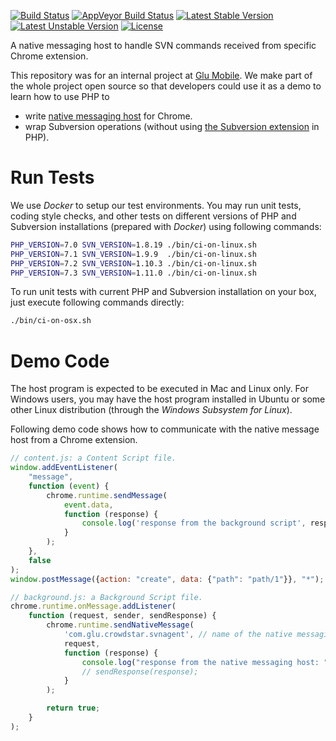 [![Build Status](https://travis-ci.org/Crowdstar/svn-agent-host.svg?branch=master)](https://travis-ci.org/Crowdstar/svn-agent-host)
[![AppVeyor Build Status](https://ci.appveyor.com/api/projects/status/gd4g9vksc8m7e4ep?svg=true)](https://ci.appveyor.com/project/deminy/svn-agent-host)
[![Latest Stable Version](https://poser.pugx.org/Crowdstar/svn-agent-host/v/stable.svg)](https://packagist.org/packages/crowdstar/svn-agent-host)
[![Latest Unstable Version](https://poser.pugx.org/Crowdstar/svn-agent-host/v/unstable.svg)](https://packagist.org/packages/crowdstar/svn-agent-host)
[![License](https://poser.pugx.org/Crowdstar/svn-agent-host/license)](https://packagist.org/packages/crowdstar/svn-agent-host)

A native messaging host to handle SVN commands received from specific Chrome extension.

This repository was for an internal project at [Glu Mobile](https://www.glu.com). We make part of the whole project open
source so that developers could use it as a demo to learn how to use PHP to

* write [native messaging host](https://developer.chrome.com/apps/nativeMessaging#native-messaging-host) for Chrome.
* wrap Subversion operations (without using [the Subversion extension](http://php.net/manual/en/book.svn.php) in PHP).

# Run Tests

We use _Docker_ to setup our test environments. You may run unit tests, coding style checks, and other tests on
different versions of PHP and Subversion installations (prepared with _Docker_) using following commands:

```bash
PHP_VERSION=7.0 SVN_VERSION=1.8.19 ./bin/ci-on-linux.sh
PHP_VERSION=7.1 SVN_VERSION=1.9.9  ./bin/ci-on-linux.sh
PHP_VERSION=7.2 SVN_VERSION=1.10.3 ./bin/ci-on-linux.sh
PHP_VERSION=7.3 SVN_VERSION=1.11.0 ./bin/ci-on-linux.sh
```

To run unit tests with current PHP and Subversion installation on your box, just execute following commands directly:

```bash
./bin/ci-on-osx.sh
```

# Demo Code

The host program is expected to be executed in Mac and Linux only. For Windows users, you may have the host program installed in Ubuntu or some other Linux distribution (through the _Windows Subsystem for Linux_).

Following demo code shows how to communicate with the native message host from a Chrome extension.

```javascript
// content.js: a Content Script file.
window.addEventListener(
    "message",
    function (event) {
        chrome.runtime.sendMessage(
            event.data,
            function (response) {
                console.log('response from the background script', response);
            }
        );
    },
    false
);
window.postMessage({action: "create", data: {"path": "path/1"}}, "*");

// background.js: a Background Script file.
chrome.runtime.onMessage.addListener(
    function (request, sender, sendResponse) {
        chrome.runtime.sendNativeMessage(
            'com.glu.crowdstar.svnagent', // name of the native messaging host.
            request,
            function (response) {
                console.log("response from the native messaging host: ", response);
                // sendResponse(response);
            }
        );

        return true;
    }
);
```
